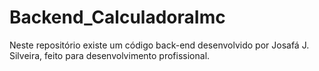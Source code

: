 # Backend_CalculadoraImc
Neste repositório existe um código back-end desenvolvido por Josafá J. Silveira, feito para desenvolvimento profissional.
